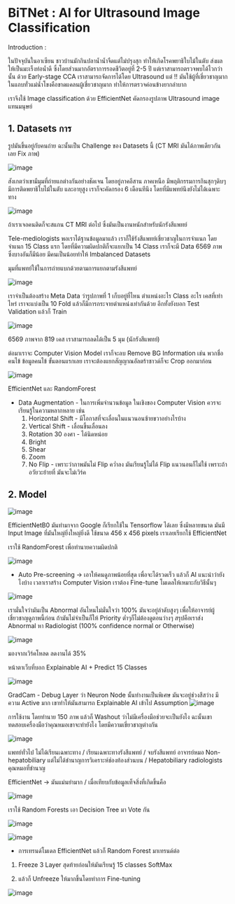 # BiTNet : AI for Ultrasound Image Classification

Introduction :

ในปัจจุบันในอาเซียน ชาวบ้านมักกินปลาน้ำน้ำจืดแต่ไม่ปรุงสุก ทำให้เกิดโรคพยาธิใบไม้ในตับ ส่งผลให้เป็นมะเร็งท่อน้ำดี ซึ่งโดยส่วนมากอัตราการรอดชีวิตอยู่ที่ 2-5 ปี แต่เราสามารถตรวจพบได้ไวกว่านั้น ด้วย 
Early-stage CCA เราสามารถจัดการได้โดย Ultrasound แต่ !! มันใช้ผู้ที่เชี่ยวชาญมาก ในแถบทั่วแม่น้ำโขงคือขาดแคลนผู้เชี่ยวชาญมาก ทำให้การตรวจค่อนข้างยากลำบาก

เราจึงใช้ Image classification ด้วย EfficientNet คัดกรองรูปภาพ Ultrasound image แทนมนุษย์

## 1. Datasets การ

รูปมันขึ้นอยู่กับคนถ่าย ฉะนั้นเป็น Challenge ของ Datasets นี้ (CT MRI มันได้ภาพเดียวกันเลย Fix ภาพ)

![image](https://github.com/user-attachments/assets/60340ce7-afd2-47c8-85ce-1b799e64eb81)

สังเกตว่าเขามีมุมที่ถ่ายแกต่างกันอย่างชัดเจน
โดยอยู่ภาคอีสาน ภาคเหนือ มีพฤติกรรมการกินสุกๆดิบๆ มีการติดพยาธิใบไม้ในตับ และอายุสูง เราก็จะคัดกรอง 6 เดือนทีนึง โดยที่มีแพทย์นึงยังไม่ได้เฉพาะทาง

![image](https://github.com/user-attachments/assets/05c48a9a-b492-4ca7-9452-82d5db500bee)

ถ้าเราเจอคนติดก็จะสแกน CT MRI ต่อไป ซึ่งมันเป็นงานหนักสำหรับนักรังสีแพทย์

Tele-mediologists พอเราได้ฐานข้อมูลมาแล้ว เราก็ใช้รังสีแพทย์เชี่ยวชาญในการจำแนก โดยจำแนก 15 Class แรก โดยที่มีความผิดปกติก็จะแยกเป็น 14 Class
เราก็จะมี Data 6569 ภาพ ซึ่งบางอันก็มีน้อย มีคนเป็นน้อยทำให้ Imbalanced Datasets

มุมที่แพทย์ใช้ในการถ่ายแบกด้วยตามการแยกตามรังสีแพทย์

![image](https://github.com/user-attachments/assets/6c288a22-9717-40a1-b365-cb795202d915)

เราจำเป็นต้องสร้าง Meta Data ว่ารูปภาพที่ 1 เก็บอยู่ที่ไหน ตำแหน่งอะไร Class อะไร เคสที่เท่าไหร่
เราจะแบ่งเป็น 10 Fold แล้วก็มีการกระจายตำแหน่งเท่ากันด้วย อีกทั้งยังบอก Test Validation แล้วก็ Train

![image](https://github.com/user-attachments/assets/d6090e70-afbe-4dec-902e-3b83318b7e8c)

6569 ภาพจาก 819 เคส เราสามารถลดได้เป็น 5 มุม (นักรังสีแพทย์)

ต่อมาเราจะ Computer Vision Model เราก็จะลบ Remove BG Information เช่น พวกชื่อคนไข้ ข้อมูลคนไข้ ขั้นตอนแรกเลย เราจะต้องแยกสัญญาณอัลตร้าซาวด์ก็จะ Crop ออกมาก่อน

![image](https://github.com/user-attachments/assets/a844feb3-44a4-4f96-b17e-864a25ae7d98)

EfficientNet และ RandomForest

* Data Augmentation - ในการเพิ่มจำนวนข้อมูล ในเชิงของ Computer Vision ควรจะเรียนรู้ในความหลากหลาย เช่น
    1. Horizontal Shift - มีโอกาสที่จะเลื่อนในแนวนอนซ้ายขวาอย่างไรบ้าง
    2. Vertical Shift - เลื่อนขึ้นเลื่อนลง
    3. Rotation 30 องศา - ได้นิดหน่อย
    4. Bright
    5. Shear
    6. Zoom
    7. No Flip - เพราะว่าภาพมันไม่ Flip คว่ำลง มันเรียนรู้ไม่ได้ Flip แนวนอนก็ไม่ใช้ เพราะถ้าอวัยวะย้ายที่ มันจะไม่เวิร์ค

## 2. Model 
![image](https://github.com/user-attachments/assets/b8c228ac-68eb-47bd-9a36-e52e41897e2b)

EfficientNetB0 มันทำมาจาก Google ก็เรียกใช้ใน Tensorflow ได้เลย ซึ่งมีหลายขนาด มันมี Input Image ที่มันใหญ่ยิ่งใหญ่ยิ่งดี ใช้ขนาด 456 x 456 pixels เราเลยเรียกใช้ EfficientNet

เราใช้ RandomForest เพื่อทำนายความผิดปกติ

![image](https://github.com/user-attachments/assets/d094bf51-9926-4aaa-9ceb-58b613c1f424)

* Auto Pre-screening -> เอาให้คนดูภาพน้อยที่สุด เพื่อจะได้รวดเร็ว แล้วก็ AI แนะนำว่ายังไงบ้าง เวลาเราสร้าง Computer Vision เราต้อง Fine-tune โมเดลให้เหมาะกับวิธีนั้นๆ

![image](https://github.com/user-attachments/assets/14d40fd3-ce21-4bbb-9876-d5468ce09f85)

เรามั่นใจว่ามันเป็น Abnormal อันไหนไม่มั่นใจว่า 100% มันจะอยู่ลำดับสูงๆ เพื่อให้อาจารย์ผู้เชี่ยวชาญดูภาพนี้ก่อน ถ้ามันไม่จำเป็นก็ให้ Priority ต่ำๆก็ไม่ต้องดูตอนว่างๆ
สรุปคือเราส่ง Abnormal หา Radiologist (100% confidence normal or Otherwise)

![image](https://github.com/user-attachments/assets/d1e49e88-0d74-421f-b8be-c5e2f36f9d19)

มองจากเวิร์คโหลด ลดงานได้ 35%

หน้าตาเว็บที่บอก Explainable AI + Predict 15 Classes 

![image](https://github.com/user-attachments/assets/128b6c55-cb9b-4388-9997-fd8db75073ef)

GradCam - Debug Layer ว่า Neuron Node นั้นทำงานเป็นพิเศษ มันจะอยู่ช่วงสีสว่าง มีความ Active มาก เขาทำให้มันสามารถ Explainable AI เข้าไป Assumption
![image](https://github.com/user-attachments/assets/bdf8d569-51b1-49cb-9ba1-4d5c33203c71)

การใช้งาน โดยทำนาย 150 ภาพ แล้วก็ Washout ว่าไม่มีเครื่องมือช่วยจะเป็นยังไง ฉะนั้นเขาทดสอบเครื่องมือว่าคุณหมอเขาจะทำยังไง โดยมีความเชี่ยวชาญต่างกัน

![image](https://github.com/user-attachments/assets/66e629a7-8303-4827-b221-c763189fb396)

แพทย์ทั่วไป ไม่ได้เรียนเฉพาะทาง / เรียนเฉพาะทางรังสีแพทย์ / จบรังสีแพทย์ อาจารย์หมอ Non-hepatobiliary แต่ไม่ได้ชำนาญการวิเคราะห์ช่องท้องส่วนบน / Hepatobiliary radiologists คุณหมอที่ชำนาญ

EfficientNet -> มันแม่นยำมาก / เมื่อเทียบกับข้อมูลเท็จสิ่งที่เกิดขึ้นคือ

![image](https://github.com/user-attachments/assets/be447abb-3b51-4c2a-ab87-0190f316271f)

เราใช้ Random Forests เอา Decision Tree มา Vote กัน 

![image](https://github.com/user-attachments/assets/5108de6a-9006-4f5a-ba24-e01e84a78448)

![image](https://github.com/user-attachments/assets/420fe10b-22b5-4169-a8b4-17fc9bdf5001)

* การเทรนด์โมเดล EfficientNet แล้วก็ Random Forest มาเทรนด์ต่อ


1. Freeze 3 Layer สุดท้ายก่อนให้มันเรียนรู้ 15 classes SoftMax

2. แล้วก็ Unfreeze ให้มากขึ้นโดยทำการ Fine-tuning

![image](https://github.com/user-attachments/assets/f951d081-f062-466b-b08f-c5ab4a2dc709)

